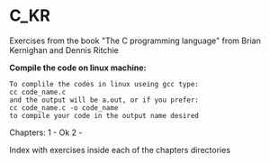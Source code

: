 # C_KR
Exercises from the book "The C programming language" from Brian Kernighan and Dennis Ritchie

__Compile the code on linux machine:__
```
To complile the codes in linux useing gcc type:
cc code_name.c
and the output will be a.out, or if you prefer:
cc code_name.c -o code_name
to compile your code in the output name desired
```
Chapters:
1 - Ok
2 -

Index with exercises inside each of the chapters directories
